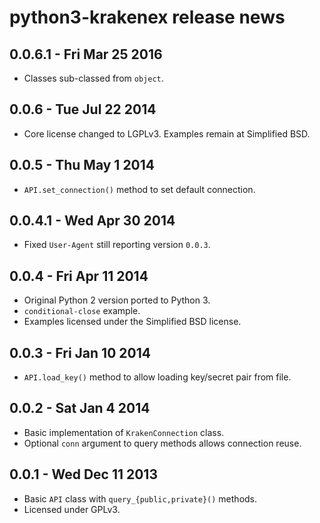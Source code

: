 # python3-krakenex release news

## 0.0.6.1 - Fri Mar 25 2016
* Classes sub-classed from `object`.


## 0.0.6 - Tue Jul 22 2014
* Core license changed to LGPLv3. Examples remain at Simplified BSD.


## 0.0.5 - Thu May 1 2014
* `API.set_connection()` method to set default connection.


## 0.0.4.1 - Wed Apr 30 2014
* Fixed `User-Agent` still reporting version `0.0.3`.


## 0.0.4 - Fri Apr 11 2014
* Original Python 2 version ported to Python 3.
* `conditional-close` example.
* Examples licensed under the Simplified BSD license.


## 0.0.3 - Fri Jan 10 2014
* `API.load_key()` method to allow loading key/secret pair from file.


## 0.0.2 - Sat Jan 4 2014
* Basic implementation of `KrakenConnection` class.
* Optional `conn` argument to query methods allows connection reuse.


## 0.0.1 - Wed Dec 11 2013
* Basic `API` class with `query_{public,private}()` methods.
* Licensed under GPLv3.
